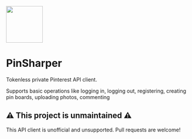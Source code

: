 <img src="https://seeklogo.com/images/P/pinterest-badge-logo-82C89A5E42-seeklogo.com.png" width="100" />

# PinSharper #
Tokenless private Pinterest API client. 

Supports basic operations like logging in, logging out, registering, creating pin boards, uploading photos, commenting

## :warning: This project is unmaintained :warning: ##
This API client is unofficial and unsupported. Pull requests are welcome!
